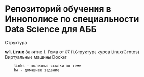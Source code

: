 # Репозиторий обучения в Иннополисе по специальности Data Science для АББ

Структура

**w1.  Linux** Занятие 1. Тема от 07.11.Структура курса Linux(Centos) Виртуальные машины Docker

		links - полезные ссылки по теме
		hw - домашнее задание


